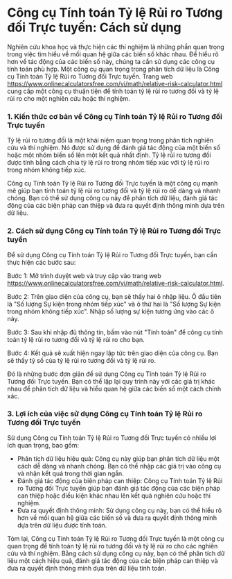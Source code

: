 Công cụ Tính toán Tỷ lệ Rủi ro Tương đối Trực tuyến: Cách sử dụng
=================================================================

Nghiên cứu khoa học và thực hiện các thí nghiệm là những phần quan trọng trong việc tìm hiểu về mối quan hệ giữa các biến số khác nhau. Để hiểu rõ hơn về tác động của các biến số này, chúng ta cần sử dụng các công cụ tính toán phù hợp. Một công cụ quan trọng trong phân tích dữ liệu là Công cụ Tính toán Tỷ lệ Rủi ro Tương đối Trực tuyến. Trang web <https://www.onlinecalculatorsfree.com/vi/math/relative-risk-calculator.html> cung cấp một công cụ thuận tiện để tính toán tỷ lệ rủi ro tương đối và tỷ lệ rủi ro cho một nghiên cứu hoặc thí nghiệm.

### 1. Kiến thức cơ bản về Công cụ Tính toán Tỷ lệ Rủi ro Tương đối Trực tuyến

Tỷ lệ rủi ro tương đối là một khái niệm quan trọng trong phân tích nghiên cứu và thí nghiệm. Nó được sử dụng để đánh giá tác động của một biến số hoặc một nhóm biến số lên một kết quả nhất định. Tỷ lệ rủi ro tương đối được tính bằng cách chia tỷ lệ rủi ro trong nhóm tiếp xúc với tỷ lệ rủi ro trong nhóm không tiếp xúc.

Công cụ Tính toán Tỷ lệ Rủi ro Tương đối Trực tuyến là một công cụ mạnh mẽ giúp bạn tính toán tỷ lệ rủi ro tương đối và tỷ lệ rủi ro dễ dàng và nhanh chóng. Bạn có thể sử dụng công cụ này để phân tích dữ liệu, đánh giá tác động của các biện pháp can thiệp và đưa ra quyết định thông minh dựa trên dữ liệu.

### 2. Cách sử dụng Công cụ Tính toán Tỷ lệ Rủi ro Tương đối Trực tuyến

Để sử dụng Công cụ Tính toán Tỷ lệ Rủi ro Tương đối Trực tuyến, bạn cần thực hiện các bước sau:

Bước 1: Mở trình duyệt web và truy cập vào trang web <https://www.onlinecalculatorsfree.com/vi/math/relative-risk-calculator.html>.

Bước 2: Trên giao diện của công cụ, bạn sẽ thấy hai ô nhập liệu. Ô đầu tiên là "Số lượng Sự kiện trong nhóm tiếp xúc" và ô thứ hai là "Số lượng Sự kiện trong nhóm không tiếp xúc". Nhập số lượng sự kiện tương ứng vào các ô này.

Bước 3: Sau khi nhập đủ thông tin, bấm vào nút "Tính toán" để công cụ tính toán tỷ lệ rủi ro tương đối và tỷ lệ rủi ro cho bạn.

Bước 4: Kết quả sẽ xuất hiện ngay lập tức trên giao diện của công cụ. Bạn sẽ thấy tỷ số của tỷ lệ rủi ro tương đối và tỷ lệ rủi ro.

Đó là những bước đơn giản để sử dụng Công cụ Tính toán Tỷ lệ Rủi ro Tương đối Trực tuyến. Bạn có thể lặp lại quy trình này với các giá trị khác nhau để phân tích dữ liệu và hiểu quan hệ giữa các biến số một cách chính xác.

### 3. Lợi ích của việc sử dụng Công cụ Tính toán Tỷ lệ Rủi ro Tương đối Trực tuyến

Sử dụng Công cụ Tính toán Tỷ lệ Rủi ro Tương đối Trực tuyến có nhiều lợi ích quan trọng, bao gồm:

- Phân tích dữ liệu hiệu quả: Công cụ này giúp bạn phân tích dữ liệu một cách dễ dàng và nhanh chóng. Bạn có thể nhập các giá trị vào công cụ và nhận kết quả trong thời gian ngắn.
- Đánh giá tác động của biện pháp can thiệp: Công cụ Tính toán Tỷ lệ Rủi ro Tương đối Trực tuyến giúp bạn đánh giá tác động của các biện pháp can thiệp hoặc điều kiện khác nhau lên kết quả nghiên cứu hoặc thí nghiệm.
- Đưa ra quyết định thông minh: Sử dụng công cụ này, bạn có thể hiểu rõ hơn về mối quan hệ giữa các biến số và đưa ra quyết định thông minh dựa trên dữ liệu được tính toán.

Tóm lại, Công cụ Tính toán Tỷ lệ Rủi ro Tương đối Trực tuyến là một công cụ quan trọng để tính toán tỷ lệ rủi ro tương đối và tỷ lệ rủi ro cho các nghiên cứu và thí nghiệm. Bằng cách sử dụng công cụ này, bạn có thể phân tích dữ liệu một cách hiệu quả, đánh giá tác động của các biện pháp can thiệp và đưa ra quyết định thông minh dựa trên dữ liệu tính toán.
